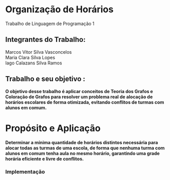 # Organização de Horários
Trabalho de Linguagem de Programação 1
## Integrantes do Trabalho:
Marcos Vitor Silva Vasconcelos <br>
Maria Clara Silva Lopes <br>
Iago Calazans Silva Ramos <br>
## Trabalho e seu objetivo <b>:

O objetivo desse trabalho é aplicar conceitos de Teoria dos Grafos e Coloração de Grafos para resolver um problema real de alocação de horários escolares de forma otimizada, evitando conflitos de turmas com alunos em comum.

# Propósito e Aplicação

Determinar a mínima quantidade de horários distintos necessária para alocar todas as turmas de uma escola, de forma que nenhuma turma com alunos em comum tenha aula no mesmo horário, garantindo uma grade horária eficiente e livre de conflitos.

### Implementação 
